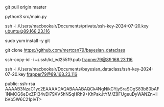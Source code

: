 git pull origin master

python3 src/main.py


ssh -i /Users/macbookair/Documents/private/ssh-key-2024-07-20.key ubuntu@89.168.23.116

sudo yum install -y git

git clone https://github.com/mertcan79/bayesian_dataclass


ssh-copy-id -i ~/.ssh/id_ed25519.pub frapper79@89.168.23.116


ssh -i /Users/macbookair/Documents/bayesian_dataclass/ssh-key-2024-07-20.key frapper79@89.168.23.116



public:
ssh-rsa AAAAB3NzaC1yc2EAAAADAQABAAABAQCk4NgNikCYjySraSCgS83b80bAF1NMOG6eDxZPI34vDl79XV5hNSqHRh9+KhPakJtYM/Z9FUgeuDyWANZn+llbVb5W6C21pIvT>
